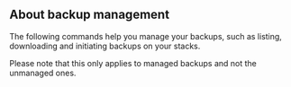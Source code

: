 


## About backup management

The following commands help you manage your backups, such as listing, downloading and initiating backups on your stacks.




Please note that this only applies to managed backups and not the unmanaged ones.




